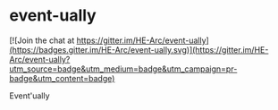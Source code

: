 # event-ually

[![Join the chat at https://gitter.im/HE-Arc/event-ually](https://badges.gitter.im/HE-Arc/event-ually.svg)](https://gitter.im/HE-Arc/event-ually?utm_source=badge&utm_medium=badge&utm_campaign=pr-badge&utm_content=badge)

Event'ually
